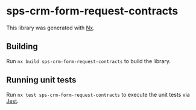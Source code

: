 # sps-crm-form-request-contracts

This library was generated with [Nx](https://nx.dev).

## Building

Run `nx build sps-crm-form-request-contracts` to build the library.

## Running unit tests

Run `nx test sps-crm-form-request-contracts` to execute the unit tests via [Jest](https://jestjs.io).
